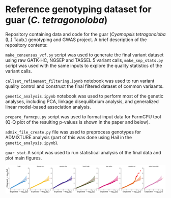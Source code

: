 # Reference genotyping dataset for guar (*C. tetragonoloba*)

Repository containing data and code for the guar (*Cyamopsis tetragonoloba* (L.) Taub.) genotyping and GWAS project. A brief description of the repository contents:

`make_consensus_vcf.py` script was used to generate the final variant dataset using raw GATK-HC, NGSEP and TASSEL 5 variant calls, `make_snp_stats.py` script was used with the same inputs to explore the quality statistics of the variant calls.

`callset_refinement_filtering.ipynb` notebook was used to run variant quality control and construct the final filtered dataset of common variaants.

`genetic_analysis.ipynb` notebook was used to perform most of the genetic analyses, including PCA, linkage disequilibrium analysis, and generalized linear model-based association analysis.

`prepare_farmcpu.py` script was used to format input data for FarmCPU tool (Q-Q plot of the resulting p-values is shown in the paper and below).

`admix_file_create.py` file was used to preprocess genotypes for ADMIXTURE analysis (part of this was done using Hail in the `genetic_analysis.ipynb`).

`guar_stat.R` script was used to run statistical analysis of the final data and plot main figures.

![All quantile-quantile plots](./qq.jpg)
